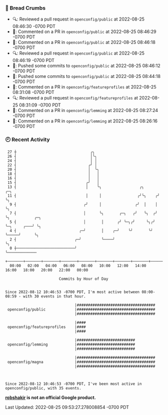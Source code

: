 ### 🍞 Bread Crumbs

 * 🔍: Reviewed a pull request in  `openconfig/public` at 2022-08-25 08:46:30 -0700 PDT
 * 💬: Commented on a PR in  `openconfig/public` at 2022-08-25 08:46:29 -0700 PDT
 * 💬: Commented on a PR in  `openconfig/public` at 2022-08-25 08:46:18 -0700 PDT
 * 🔍: Reviewed a pull request in  `openconfig/public` at 2022-08-25 08:46:19 -0700 PDT
 * 🚢: Pushed some commits to `openconfig/public` at 2022-08-25 08:46:12 -0700 PDT
 * 🚢: Pushed some commits to `openconfig/public` at 2022-08-25 08:44:18 -0700 PDT
 * 💬: Commented on a PR in  `openconfig/featureprofiles` at 2022-08-25 08:31:08 -0700 PDT
 * 🔍: Reviewed a pull request in  `openconfig/featureprofiles` at 2022-08-25 08:31:09 -0700 PDT
 * 💬: Commented on a PR in  `openconfig/lemming` at 2022-08-25 08:27:24 -0700 PDT
 * 💬: Commented on a PR in  `openconfig/lemming` at 2022-08-25 08:26:16 -0700 PDT

### 🕘 Recent Activity
```
 27 ┼                                 ╭╮
 26 ┤                                 │╰╮
 24 ┤                                 │ │
 22 ┤                                ╭╯ │
 20 ┤                                │  ╰╮
 18 ┤                                │   │
 16 ┤                                │   │
 15 ┤                               ╭╯   │
 13 ┤                               │    ╰╮                 ╭╮      ╭─╮
 11 ┤                               │     │                ╭╯╰╮    ╭╯ ╰╮
  9 ┤                              ╭╯     │               ╭╯  │    │   ╰╮
  7 ┤                              │      ╰╮       ╭─╮   ╭╯   ╰╮  ╭╯    ╰╮           ╭─╮
  5 ┤                              │       │      ╭╯ ╰─╮╭╯     ╰╮╭╯      ╰─╮     ╭───╯ ╰╮
  4 ┤                            ╭─╯       │    ╭─╯    ╰╯       ╰╯         ╰─────╯      ╰╮
  2 ┤                          ╭─╯         ╰────╯                                        ╰╮
  0 ┼──────────────────────────╯                                                          ╰─────────────
    +───────+───────+───────+───────+───────+───────+───────+───────+───────+───────+───────+───────+────
  00:00   02:00   04:00   06:00   08:00   10:00   12:00   14:00   16:00   18:00   20:00   22:00   00:00   

						Commits by Hour of Day


Since 2022-08-12 10:46:53 -0700 PDT, I'm most active between 08:00-08:59 - with 30 events in that hour.

```



```
                               |###################################
 openconfig/public             |###################################
                               |###################################

                               |####
 openconfig/featureprofiles    |####
                               |####

                               |##########################
 openconfig/lemming            |##########################
                               |##########################

                               |###################################
 openconfig/magna              |###################################
                               |###################################



Since 2022-08-12 10:46:53 -0700 PDT, I've been most active in openconfig/public, with 35 events.

```
**[robshakir](mailto:robjs@google.com) is not an official Google product.**  


Last Updated: 2022-08-25 09:53:27.278008854 -0700 PDT
